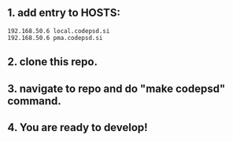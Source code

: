 ## 1. add entry to HOSTS:
```
192.168.50.6 local.codepsd.si
192.168.50.6 pma.codepsd.si
```
## 2. clone this repo.

## 3. navigate to repo and do "make codepsd" command.

## 4. You are ready to develop!

